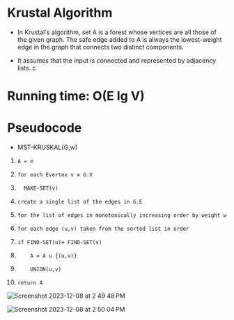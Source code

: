 # Krustal Algorithm
- In Krustal's algorithm, set A is a forest whose vertices are all those of the given graph. The safe edge added to A is always the lowest-weight edge in the graph that connects two distinct components. 

- It assumes that the input is connected and represented by adjacency lists. c

# Running time: O(E lg V)

# Pseudocode
 - MST-KRUSKAL(G,w)
 1.     A = ∅ 
 2.     for each Evertex v ∊ G.V
 3.       MAKE-SET(v)
 4.     create a single list of the edges in G.E
 5.     for the list of edges in monotonically increasing order by weight w
 6.     for each edge (u,v) taken from the sorted list in order 
 7.     if FIND-SET(u)≉ FIND-SET(v)
 8.         A = A ∪ {(u,v)}
 9.         UNION(u,v)
 10.     return A
![Screenshot 2023-12-08 at 2 49 48 PM](https://github.com/aime-byiringiro/Minimum-Spanning-Trees/assets/85495866/703d4863-463a-4e03-952f-a78ecbfa4a8a)


![Screenshot 2023-12-08 at 2 50 04 PM](https://github.com/aime-byiringiro/Minimum-Spanning-Trees/assets/85495866/365c2bfa-ddf4-4b89-bc63-0721d2c09fe5)


